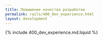 ```yaml
---
title: Повышение качества разработки
permalink: rails/400_dev_experience.html
layout: development
---
```


{% include 400_dev_experience.md.liquid %}